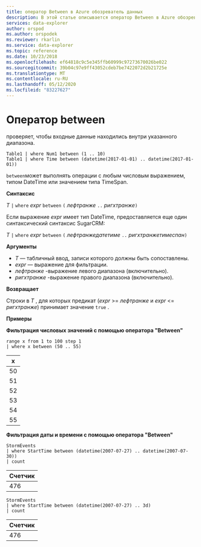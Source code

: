 ```yaml
---
title: оператор Between в Azure обозреватель данных
description: В этой статье описывается оператор Between в Azure обозреватель данных.
services: data-explorer
author: orspod
ms.author: orspodek
ms.reviewer: rkarlin
ms.service: data-explorer
ms.topic: reference
ms.date: 10/23/2018
ms.openlocfilehash: ef64818c9c5e345ffb60999c97273670026be022
ms.sourcegitcommit: 39b04c97e9ff43052cdeb7be7422072d2b21725e
ms.translationtype: MT
ms.contentlocale: ru-RU
ms.lasthandoff: 05/12/2020
ms.locfileid: "83227627"
---
```

# <a name="between-operator"></a>Оператор between

проверяет, чтобы входные данные находились внутри указанного диапазона.

```kusto
Table1 | where Num1 between (1 .. 10)
Table1 | where Time between (datetime(2017-01-01) .. datetime(2017-01-01))
```

`between`может выполнять операции с любым числовым выражением, типом DateTime или значением типа TimeSpan.
 
**Синтаксис**

*T* `|` `where` *expr* `between` `(` *лефтранже* ` .. ` *ригхтранже*`)`   
 
Если выражение *expr* имеет тип DateTime, предоставляется еще один синтаксический синтаксис SugarCRM:

*T* `|` `where` *expr* `between` `(` *лефтранжедатетиме* ` .. ` *ригхтранжетимеспан*`)`   

**Аргументы**

* *T* — табличный ввод, записи которого должны быть сопоставлены.
* *expr* — выражение для фильтрации.
* *лефтранже* -выражение левого диапазона (включительно).
* *ригхтранже* -выражение правого диапазона (включительно).

**Возвращает**

Строки в *T* , для которых предикат (*expr*  >=  *лефтранже* и *expr*  <=  *ригхтранже*) принимает значение `true` .

**Примеры**  

**Фильтрация числовых значений с помощью оператора "Between"**  

<!-- csl: https://help.kusto.windows.net:443/Samples -->
```kusto
range x from 1 to 100 step 1
| where x between (50 .. 55)
```

|x|
|---|
|50|
|51|
|52|
|53|
|54|
|55|

**Фильтрация даты и времени с помощью оператора "Between"**  

<!-- csl: https://help.kusto.windows.net:443/Samples -->
```kusto
StormEvents
| where StartTime between (datetime(2007-07-27) .. datetime(2007-07-30))
| count 
```

|Счетчик|
|---|
|476|

<!-- csl: https://help.kusto.windows.net:443/Samples -->
```kusto
StormEvents
| where StartTime between (datetime(2007-07-27) .. 3d)
| count 
```

|Счетчик|
|---|
|476|

